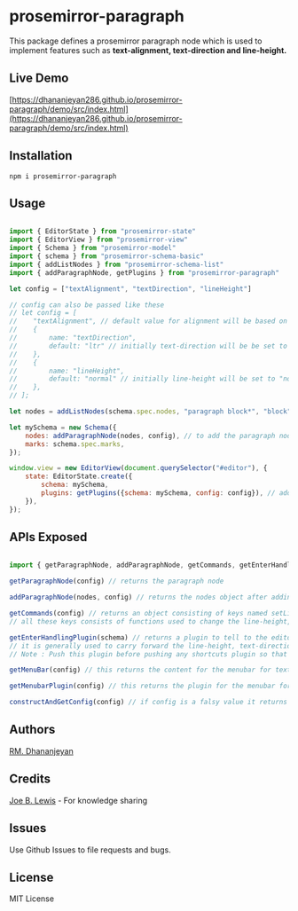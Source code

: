 # prosemirror-paragraph

This package defines a prosemirror paragraph node which is used to implement features such as **text-alignment, text-direction and line-height.**

## Live Demo

[https://dhananjeyan286.github.io/prosemirror-paragraph/demo/src/index.html](https://dhananjeyan286.github.io/prosemirror-paragraph/demo/src/index.html)

## Installation
```
npm i prosemirror-paragraph
```

## Usage

```js

import { EditorState } from "prosemirror-state"
import { EditorView } from "prosemirror-view"
import { Schema } from "prosemirror-model"
import { schema } from "prosemirror-schema-basic"
import { addListNodes } from "prosemirror-schema-list"
import { addParagraphNode, getPlugins } from "prosemirror-paragraph"

let config = ["textAlignment", "textDirection", "lineHeight"]

// config can also be passed like these
// let config = [
//    "textAlignment", // default value for alignment will be based on default text-direction value
//    {
//        name: "textDirection",
//        default: "ltr" // initially text-direction will be be set to "ltr", default value can also be "rtl"
//    },
//    {
//        name: "lineHeight",
//        default: "normal" // initially line-height will be set to "normal" which is ~1.2, default values can be anyone of these "1.0", "1.5", "2.0"
//    },
// ];

let nodes = addListNodes(schema.spec.nodes, "paragraph block*", "block")

let mySchema = new Schema({
    nodes: addParagraphNode(nodes, config), // to add the paragraph node along with your basic set of nodes
    marks: schema.spec.marks,
});

window.view = new EditorView(document.querySelector("#editor"), {
    state: EditorState.create({
        schema: mySchema,
        plugins: getPlugins({schema: mySchema, config: config}), // add prosemirror-paragraph related plugin along with the plugins added by prosemirror-example-setup package
    }),
});
```

## APIs Exposed

```js

import { getParagraphNode, addParagraphNode, getCommands, getEnterHandlingPlugin, getMenuBar, getMenuBarPlugin, , constructAndGetConfig  } from "prosemirror-paragraph"

getParagraphNode(config) // returns the paragraph node

addParagraphNode(nodes, config) // returns the nodes object after adding the paragraph node

getCommands(config) // returns an object consisting of keys named setLineHeight, setTextDirection and setTextAlignment
// all these keys consists of functions used to change the line-height, text-direction, text-alignment values in the editor

getEnterHandlingPlugin(schema) // returns a plugin to tell to the editor on what needs to be done if enter key is pressed
// it is generally used to carry forward the line-height, text-direction and text-alignment values applied to the previous paragraph
// Note : Push this plugin before pushing any shortcuts plugin so that any function that was bound to the enter key will be overriden by this plugin.

getMenuBar(config) // this returns the content for the menubar for text-alignment, line-height and text-direction, along with the content added by prosemirror-example-setup package

getMenubarPlugin(config) // this returns the plugin for the menubar for text-alignment, line-height and text-direction, along with the menubar added by prosemirror-example-setup package

constructAndGetConfig(config) // if config is a falsy value it returns the default config value, or else it formats the config that you have passed according to the needs of this package.
```

## Authors

[RM. Dhananjeyan](https://github.com/Dhananjeyan286)

## Credits

[Joe B. Lewis](https://github.com/joelewis) - For knowledge sharing

## Issues

Use Github Issues to file requests and bugs.

## License

MIT License
